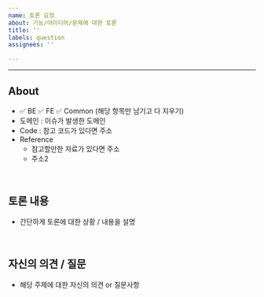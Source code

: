 ```yaml
---
name: 토론 요청
about: 기능/아이디어/문제에 대한 토론
title: ''
labels: question
assignees: ''

---
```

----

## About
- ✅ BE  ✅ FE  ✅ Common (해당 항목만 남기고 다 지우기)
- 도메인 : 이슈가 발생한 도메인
- Code : 참고 코드가 있다면 주소
- Reference
  - 참고할만한 자료가 있다면 주소
  - 주소2

<br>

## 토론 내용
- 간단하게 토론에 대한 상황 / 내용을 설명

<br>

## 자신의 의견 / 질문
- 해당 주제에 대한 자신의 의견 or 질문사항 
